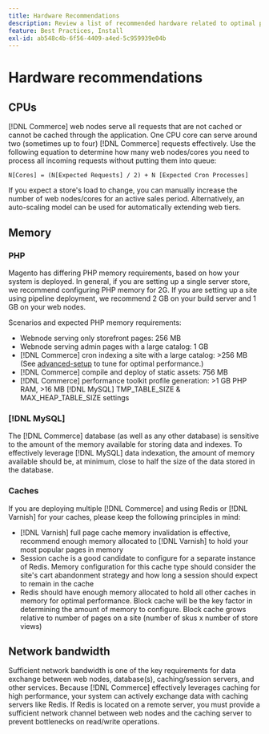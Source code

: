 ```yaml
---
title: Hardware Recommendations
description: Review a list of recommended hardware related to optimal performance of Adobe Commerce and Magento Open Source deployments.
feature: Best Practices, Install
exl-id: ab548c4b-6f56-4409-a4ed-5c959939e04b
---
```

# Hardware recommendations

## CPUs

[!DNL Commerce] web nodes serve all requests that are not cached or cannot be cached through the application. One CPU core can serve around two (sometimes up to four) [!DNL Commerce] requests effectively. Use the following equation to determine how many  web nodes/cores you need to process all incoming requests without putting them into queue:

```
N[Cores] = (N[Expected Requests] / 2) + N [Expected Cron Processes]
```

If you expect a store's load to change, you can manually increase the number of web nodes/cores for an active sales period. Alternatively, an auto-scaling model can be used for automatically extending web tiers.

## Memory

### PHP

Magento has differing PHP memory requirements, based on how your system is deployed.  In general, if you are setting up a single server store, we recommend configuring PHP memory for 2G.  If you are setting up a site using pipeline deployment, we recommend 2 GB on your build server and 1 GB on your web nodes.

Scenarios and expected PHP memory requirements:

*  Webnode serving only storefront pages: 256 MB
*  Webnode serving admin pages with a large catalog: 1 GB
*  [!DNL Commerce] cron indexing a site with a large catalog: >256 MB (See [advanced-setup](../performance/advanced-setup.md) to tune for optimal performance.)
*  [!DNL Commerce] compile and deploy of static assets: 756 MB
*  [!DNL Commerce] performance toolkit profile generation: >1 GB PHP RAM, >16 MB [!DNL MySQL] TMP_TABLE_SIZE & MAX_HEAP_TABLE_SIZE settings

### [!DNL MySQL]

The [!DNL Commerce] database (as well as any other database) is sensitive to the amount of the memory available for storing data and indexes. To effectively leverage [!DNL MySQL] data indexation, the amount of memory available should be, at minimum, close to half the size of the data stored in the database.

### Caches

If you are deploying multiple [!DNL Commerce] and using Redis or [!DNL Varnish] for your caches, please keep the following principles in mind:

*  [!DNL Varnish] full page cache memory invalidation is effective, recommend enough memory allocated to [!DNL Varnish] to hold your most popular pages in memory
*  Session cache is a good candidate to configure for a separate instance of Redis.  Memory configuration for this cache type should consider the site's cart abandonment strategy and how long a session should expect to remain in the cache
*  Redis should have enough memory allocated to hold all other caches in memory for optimal performance.  Block cache will be the key factor in determining the amount of memory to configure.  Block cache grows relative to number of pages on a site (number of skus x number of store views)

## Network bandwidth

Sufficient network bandwidth is one of the key requirements for data exchange between web nodes, database(s), caching/session servers, and other services. Because [!DNL Commerce] effectively leverages caching for high performance, your system can actively exchange data with caching servers like Redis. If Redis is located on a remote server, you must provide a sufficient network channel between web nodes and the caching server to prevent bottlenecks on read/write operations.
